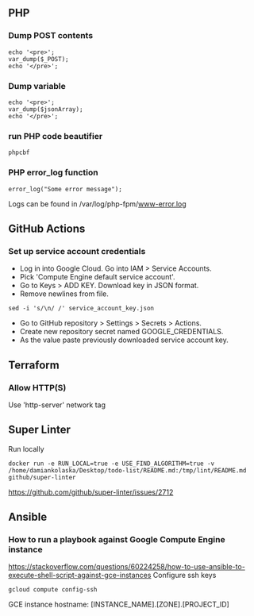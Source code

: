 ## PHP
### Dump POST contents
```
echo '<pre>';
var_dump($_POST);
echo '</pre>';
```
### Dump variable
```
echo '<pre>';
var_dump($jsonArray);
echo '</pre>';
```
### run PHP code beautifier
```
phpcbf
```
### PHP error_log function
```
error_log("Some error message");
```
Logs can be found in /var/log/php-fpm/www-error.log

## GitHub Actions
### Set up service account credentials
* Log in into Google Cloud. Go into IAM > Service Accounts.
* Pick 'Compute Engine default service account'.
* Go to Keys > ADD KEY. Download key in JSON format.
* Remove newlines from file.
```
sed -i 's/\n/ /' service_account_key.json
```
* Go to GitHub repository > Settings > Secrets > Actions.
* Create new repository secret named GOOGLE_CREDENTIALS.
* As the value paste previously downloaded service account key.

## Terraform
### Allow HTTP(S)
Use 'http-server' network tag

## Super Linter
Run locally
```
docker run -e RUN_LOCAL=true -e USE_FIND_ALGORITHM=true -v /home/damiankolaska/Desktop/todo-list/README.md:/tmp/lint/README.md github/super-linter
```
https://github.com/github/super-linter/issues/2712

## Ansible
### How to run a playbook against Google Compute Engine instance
https://stackoverflow.com/questions/60224258/how-to-use-ansible-to-execute-shell-script-against-gce-instances
Configure ssh keys
```
gcloud compute config-ssh
```
GCE instance hostname: [INSTANCE_NAME].[ZONE].[PROJECT_ID]